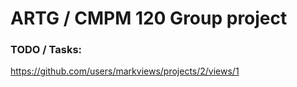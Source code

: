 # ARTG / CMPM 120 Group project

### TODO / Tasks:
https://github.com/users/markviews/projects/2/views/1
